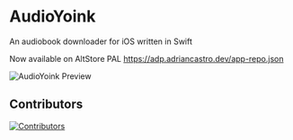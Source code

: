 # AudioYoink

An audiobook downloader for iOS written in Swift

Now available on AltStore PAL
https://adp.adriancastro.dev/app-repo.json

![AudioYoink Preview](https://adriancastro.dev/umd5gf85kbf0.PNG)

## Contributors

[![Contributors](https://contrib.rocks/image?repo=castdrian/AudioYoink)](https://github.com/castdrian/AudioYoink/graphs/contributors)
